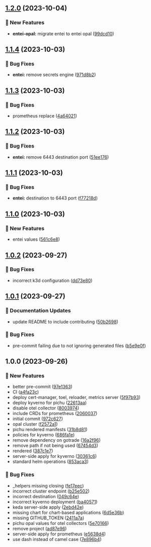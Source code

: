 ## [1.2.0](https://github.com/AtomiCloud/sulfoxide.carbon/compare/v1.1.4...v1.2.0) (2023-10-04)


### 🚀 New Features

* **entei-opal:** migrate entei to entei opal ([99dcd10](https://github.com/AtomiCloud/sulfoxide.carbon/commit/99dcd10060849cb00bd704f345fcf4ff485fa80d))

## [1.1.4](https://github.com/AtomiCloud/sulfoxide.carbon/compare/v1.1.3...v1.1.4) (2023-10-03)


### 🐛 Bug Fixes

* **entei:** remove secrets engine ([971d8b2](https://github.com/AtomiCloud/sulfoxide.carbon/commit/971d8b244955e5f9ba50ceb297f5040afccbb4f8))

## [1.1.3](https://github.com/AtomiCloud/sulfoxide.carbon/compare/v1.1.2...v1.1.3) (2023-10-03)


### 🐛 Bug Fixes

* prometheus replace ([4a64021](https://github.com/AtomiCloud/sulfoxide.carbon/commit/4a6402139f3a8f102106ae75ee1ea75a202b3433))

## [1.1.2](https://github.com/AtomiCloud/sulfoxide.carbon/compare/v1.1.1...v1.1.2) (2023-10-03)


### 🐛 Bug Fixes

* **entei:** remove 6443 destination port ([51ee176](https://github.com/AtomiCloud/sulfoxide.carbon/commit/51ee1764c9d133cbba0bfe73860ba56dc7fedd98))

## [1.1.1](https://github.com/AtomiCloud/sulfoxide.carbon/compare/v1.1.0...v1.1.1) (2023-10-03)


### 🐛 Bug Fixes

* **entei:** destination to 6443 port ([f77218d](https://github.com/AtomiCloud/sulfoxide.carbon/commit/f77218da0b1962f63ae7993b4b9e87c39ff2ccc3))

## [1.1.0](https://github.com/AtomiCloud/sulfoxide.carbon/compare/v1.0.2...v1.1.0) (2023-10-03)


### 🚀 New Features

* entei values ([561c6e8](https://github.com/AtomiCloud/sulfoxide.carbon/commit/561c6e80df692e2ef702c35ed76cf85f669a1ade))

## [1.0.2](https://github.com/AtomiCloud/sulfoxide.carbon/compare/v1.0.1...v1.0.2) (2023-09-27)


### 🐛 Bug Fixes

* incorrect k3d configuration ([dd73e80](https://github.com/AtomiCloud/sulfoxide.carbon/commit/dd73e801803b718dfb7c2ab04af5282e460e5598))

## [1.0.1](https://github.com/AtomiCloud/sulfoxide.carbon/compare/v1.0.0...v1.0.1) (2023-09-27)


### 📝 Documentation Updates

* update README to include contributing ([50b2698](https://github.com/AtomiCloud/sulfoxide.carbon/commit/50b2698a382e22f90656c7b640e4284c5fe600ee))


### 🐛 Bug Fixes

* pre-commit failing due to not ignoring generated files ([b5e9e0f](https://github.com/AtomiCloud/sulfoxide.carbon/commit/b5e9e0f7293eca7099d2fdc160af391e345dbe8c))

## 1.0.0 (2023-09-26)


### 🚀 New Features

* better pre-commit ([97e1363](https://github.com/AtomiCloud/sulfoxide.carbon/commit/97e136319f4d76a9b3d757fce7871a165a9cdfb9))
* CI ([a4fa23c](https://github.com/AtomiCloud/sulfoxide.carbon/commit/a4fa23c0343608664136f7cd2bce604ec8a4ee5b))
* deploy cert-manager, toel, reloader, metrics server ([5f97b93](https://github.com/AtomiCloud/sulfoxide.carbon/commit/5f97b93da50ee3089c25ef206fb82c910a39b349))
* deploy kyverno for pichu ([22613aa](https://github.com/AtomiCloud/sulfoxide.carbon/commit/22613aa4ba43771c81b1733f9746070976005de5))
* disable otel collector ([8003974](https://github.com/AtomiCloud/sulfoxide.carbon/commit/8003974ad1039fc502ec7f26bb4cf469563aab1b))
* include CRDs for prometheus ([2060037](https://github.com/AtomiCloud/sulfoxide.carbon/commit/20600378d429ef71d15351c9110be50c5c1bdee7))
* initial commit ([972c627](https://github.com/AtomiCloud/sulfoxide.carbon/commit/972c6272c86435fbb4ee273a6ea5e94d6f6e8cba))
* opal cluster ([f2572a1](https://github.com/AtomiCloud/sulfoxide.carbon/commit/f2572a1319d7712b32bf1a6b2323e8c55e4d3551))
* pichu rendered manifests ([31b8d81](https://github.com/AtomiCloud/sulfoxide.carbon/commit/31b8d819cb68eef3fe389c7c04efe0dd387bbd5e))
* policies for kyverno ([686fa1e](https://github.com/AtomiCloud/sulfoxide.carbon/commit/686fa1e45d469f8f1c6e811bfbdd0d28d6647021))
* remove dependency on gotrade ([16a2f96](https://github.com/AtomiCloud/sulfoxide.carbon/commit/16a2f969474af950d4f1574c805cb125f525303d))
* remove path if not being used ([67454d3](https://github.com/AtomiCloud/sulfoxide.carbon/commit/67454d37f1000d3c5414c022866317fca7968a19))
* rendered ([387c1e7](https://github.com/AtomiCloud/sulfoxide.carbon/commit/387c1e715c987b01f7c7f0a3c234730be692dd02))
* server-side apply for kyverno ([30361c6](https://github.com/AtomiCloud/sulfoxide.carbon/commit/30361c683cd31a4d121d03e5cf188c6abba45f46))
* standard helm operations ([853aca3](https://github.com/AtomiCloud/sulfoxide.carbon/commit/853aca31fcbba366bf772e35706219a490d6025c))


### 🐛 Bug Fixes

* _helpers missing closing ([fe17eec](https://github.com/AtomiCloud/sulfoxide.carbon/commit/fe17eec41701d9e480ff56824646bcefc808034a))
* incorrect cluster endpoint ([b25e502](https://github.com/AtomiCloud/sulfoxide.carbon/commit/b25e502a59551783fa50ae643018d3733b10eb64))
* incorrect destination ([049c64e](https://github.com/AtomiCloud/sulfoxide.carbon/commit/049c64ec87fe30a90869230eaea7580f57d53da4))
* incorrect kyverno deployment ([ba40571](https://github.com/AtomiCloud/sulfoxide.carbon/commit/ba40571ceaefad45b654b984bfcb7318c4fcb2aa))
* keda server-side apply ([2ebd42e](https://github.com/AtomiCloud/sulfoxide.carbon/commit/2ebd42e1e6591728a1a44a14809511dd24912ace))
* missing chart for chart-based applications ([6d5e36b](https://github.com/AtomiCloud/sulfoxide.carbon/commit/6d5e36bdc63f323eb0aa21defa29271bb531cfc0))
* missing GITHUB_TOKEN ([2411a7a](https://github.com/AtomiCloud/sulfoxide.carbon/commit/2411a7af192b74662178cc3d2882ae75cec4c3ae))
* pichu opal values for otel collectors ([5e70166](https://github.com/AtomiCloud/sulfoxide.carbon/commit/5e701663e277a62cb436b2dff389c1afa346e366))
* remove project ([ad87e96](https://github.com/AtomiCloud/sulfoxide.carbon/commit/ad87e960fca262659b9a5524cd79fdffc64d791f))
* server-side apply for prometheus ([e5638d4](https://github.com/AtomiCloud/sulfoxide.carbon/commit/e5638d4e156cc3bbb1300bceafb2d281c7654144))
* use dash instead of camel case ([7e896b4](https://github.com/AtomiCloud/sulfoxide.carbon/commit/7e896b42c8ea23e60d27ebc845209059a140960d))
